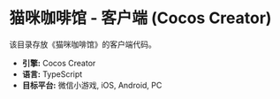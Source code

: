 # 猫咪咖啡馆 - 客户端 (Cocos Creator)

该目录存放《猫咪咖啡馆》的客户端代码。

- **引擎:** Cocos Creator
- **语言:** TypeScript
- **目标平台:** 微信小游戏, iOS, Android, PC 